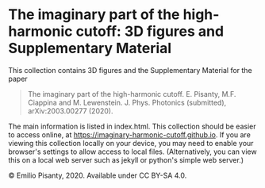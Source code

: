 The imaginary part of the high-harmonic cutoff: 3D figures and Supplementary Material
=====================================================================================

This collection contains 3D figures and the Supplementary Material for the paper

> The imaginary part of the high-harmonic cutoff. E. Pisanty, M.F. Ciappina and M. Lewenstein. J. Phys. Photonics (submitted), arXiv:2003.00277 (2020).

The main information is listed in index.html. This collection should be easier to access online, at https://imaginary-harmonic-cutoff.github.io. If you are viewing this collection locally on your device, you may need to enable your browser's settings to allow access to local files. (Alternatively, you can view this on a local web server such as jekyll or python's simple web server.)

© Emilio Pisanty, 2020. Available under CC BY-SA 4.0.